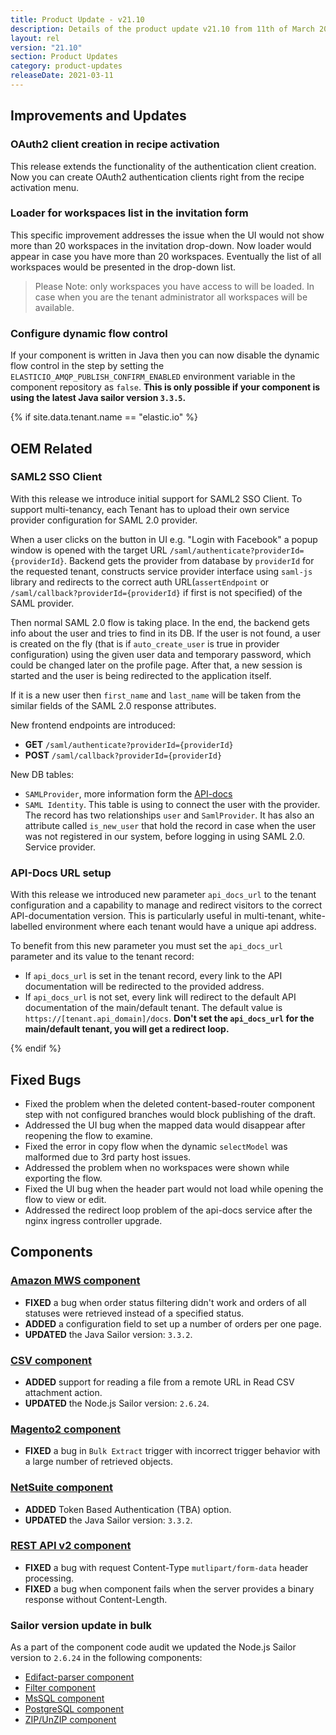 ```yaml
---
title: Product Update - v21.10
description: Details of the product update v21.10 from 11th of March 2021.
layout: rel
version: "21.10"
section: Product Updates
category: product-updates
releaseDate: 2021-03-11
---
```


## Improvements and Updates

### OAuth2 client creation in recipe activation

This release extends the functionality of the authentication client creation. Now
you can create OAuth2 authentication clients right from the recipe activation
menu.

### Loader for workspaces list in the invitation form

This specific improvement addresses the issue when the UI would not show more
than 20 workspaces in the invitation drop-down. Now loader would appear in case
you have more than 20 workspaces. Eventually the list of all workspaces would
be presented in the drop-down list.

> Please Note: only workspaces you have access to will be loaded. In case when you
> are the tenant administrator all workspaces will be available.

### Configure dynamic flow control

If your component is written in Java then you can now disable the dynamic
flow control in the step by setting the `ELASTICIO_AMQP_PUBLISH_CONFIRM_ENABLED`
environment variable in the component repository as `false`. **This is only possible if your component is using the latest Java sailor version `3.3.5`.**


{% if site.data.tenant.name == "elastic.io" %}

## OEM Related

### SAML2 SSO Client

With this release we introduce initial support for SAML2 SSO Client. To support
multi-tenancy, each Tenant has to upload their own service provider configuration
for SAML 2.0 provider.

When a user clicks on the button in UI e.g. "Login with Facebook" a popup window
is opened with the target URL `/saml/authenticate?providerId={providerId}`. Backend
gets the provider from database by `providerId` for the requested tenant, constructs
service provider interface using `saml-js` library and redirects to the correct
auth URL(`assertEndpoint` or `/saml/callback?providerId={providerId}` if first
is not specified) of the SAML provider.

Then normal SAML 2.0 flow is taking place. In the end, the backend gets info
about the user and tries to find in its DB. If the user is not found, a user is
created on the fly (that is if `auto_create_user` is true in provider configuration)
using the given user data and temporary password, which could be changed later
on the profile page. After that, a new session is started and the user is being
redirected to the application itself.

If it is a new user then `first_name` and `last_name` will be taken from the
similar fields of the SAML 2.0 response attributes.

New frontend endpoints are introduced:
*   **GET** `/saml/authenticate?providerId={providerId}`
*   **POST** `/saml/callback?providerId={providerId}`

New DB tables:

*   `SAMLProvider`, more information form the [API-docs]({{apiBaseUri}}/docs/v2/#create-a-saml-2.0-provider)
*   `SAML Identity`. This table is using to connect the user with the provider. The record has two relationships `user`
and `SamlProvider`. It has also an attribute called `is_new_user` that hold the record in case when the user was not registered in our system, before logging in using SAML 2.0. Service provider.

### API-Docs URL setup

With this release we introduced new parameter `api_docs_url` to the tenant
configuration and a capability to manage and redirect visitors to the correct
API-documentation version. This is particularly useful in multi-tenant, white-labelled
environment where each tenant would have a unique api address.

To benefit from this new parameter you must set the `api_docs_url` parameter and
its value to the tenant record:

*   If `api_docs_url` is set in the tenant record, every link to the API documentation will be redirected to the provided address.
*   If `api_docs_url` is not set, every link will redirect to the default API documentation of the main/default tenant. The default value is `https://[tenant.api_domain]/docs`. **Don't set the `api_docs_url` for the main/default tenant, you will get a redirect loop.**

{% endif %}

## Fixed Bugs

*   Fixed the problem when the deleted content-based-router component step with not configured branches would block publishing of the draft.
*   Addressed the UI bug when the mapped data would disappear after reopening the flow to examine.
*   Fixed the error in copy flow when the dynamic `selectModel` was malformed due to 3rd party host issues.
*   Addressed the problem when no workspaces were shown while exporting the flow.
*   Fixed the UI bug when the header part would not load while opening the flow to view or edit.
*   Addressed the redirect loop problem of the api-docs service after the nginx ingress controller upgrade.

## Components

### [Amazon MWS component](/components/amazon-mws/)

*   **FIXED** a bug when order status filtering didn't work and orders of all statuses were retrieved instead of a specified status.
*   **ADDED** a configuration field to set up a number of orders per one page.
*   **UPDATED** the Java Sailor version: `3.3.2`.

### [CSV component](/components/csv/)

*   **ADDED** support for reading a file from a remote URL in Read CSV attachment action.
*   **UPDATED** the Node.js Sailor version: `2.6.24`.

### [Magento2 component](/components/magento2/)

*   **FIXED** a bug in `Bulk Extract` trigger with incorrect trigger behavior with a large number of retrieved objects.

### [NetSuite component](/components/netsuite/)

*   **ADDED** Token Based Authentication (TBA) option.
*   **UPDATED** the Java Sailor version: `3.3.2`.

### [REST API v2 component](/components/rest-api/)

*   **FIXED** a bug with request Content-Type `mutlipart/form-data` header processing.
*   **FIXED** a bug when component fails when the server provides a binary response without Content-Length.

### Sailor version update in bulk

As a part of the component code audit we updated the Node.js Sailor version to `2.6.24` in the following components:

*   [Edifact-parser component](/components/edifact-parser/)
*   [Filter component](/components/filter/)
*   [MsSQL component](/components/mssql/)
*   [PostgreSQL component](/components/postgresql/)
*   [ZIP/UnZIP component](/components/zip/)
